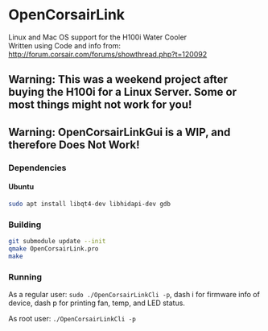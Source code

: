 OpenCorsairLink
===============
Linux and Mac OS support for the H100i Water Cooler  
Written using Code and info from: 
http://forum.corsair.com/forums/showthread.php?t=120092  
## Warning: This was a weekend project after buying the H100i for a Linux Server. Some or most things might not work for you!
## Warning: OpenCorsairLinkGui is a WIP, and therefore Does Not Work!

### Dependencies
#### Ubuntu
```bash
sudo apt install libqt4-dev libhidapi-dev gdb
```

### Building  
```bash
git submodule update --init  
qmake OpenCorsairLink.pro  
make
```  

### Running
As a regular user: `sudo ./OpenCorsairLinkCli -p`,
dash i for firmware info of device,
dash p for printing fan, temp, and LED status.  

As root user: `./OpenCorsairLinkCli -p`  
